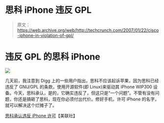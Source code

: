 # 思科 iPhone 违反 GPL

> 原文：<https://web.archive.org/web/http://techcrunch.com/2007/01/22/cisco-iphone-in-violation-of-gpl/>

# 违反 GPL 的思科 iPhone

![](img/377e885a14e9bb54e95ab3816b43e7b5.png)

几天前，我注意到 Digg 上的一些用户指出，思科不应该起诉苹果，因为思科已经违反了 GNU/GPL 的条款，使用开源软件(即 Linux)来驱动其 iPhone WIP300 设备。今天，思科承认，是的，它确实违反了，但这只是“一个问题”。不管有没有问题，你还是搞砸了思科，现在你必须付出代价。修好手机，许可 iPhone 的名字，就可以解决这个烂摊子了。

[思科承认违反 iPhone 许可](https://web.archive.org/web/20210302084912/http://fe24.news.sp1.yahoo.com/s/infoworld/20070122/tc_infoworld/85304)【美联社】